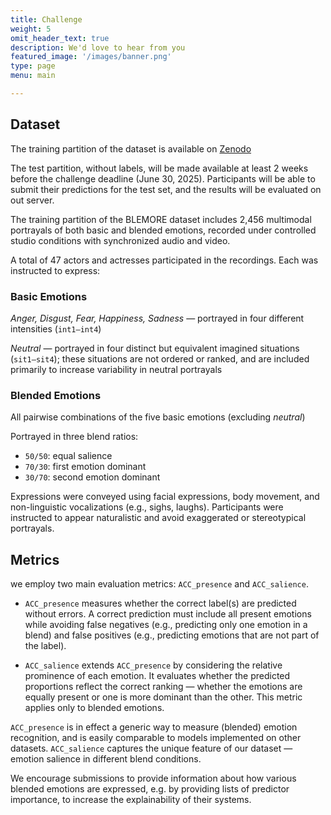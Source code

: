 ```yaml
---
title: Challenge
weight: 5
omit_header_text: true
description: We'd love to hear from you
featured_image: '/images/banner.png'
type: page
menu: main

---
```


## Dataset 

The training partition of the dataset is available on [Zenodo](https://zenodo.org/records/15096942)

The test partition, without labels, will be made available at least 2 weeks before the challenge deadline (June 30, 2025).
Participants will be able to submit their predictions for the test set, and the results will be evaluated on out server. 

The training partition of the BLEMORE dataset includes 2,456 multimodal portrayals of both basic and blended emotions, 
recorded under controlled studio conditions with synchronized audio and video.

A total of 47 actors and actresses participated in the recordings. Each was instructed to express:

### Basic Emotions

_Anger, Disgust, Fear, Happiness, Sadness_ — portrayed in four different intensities (`int1–int4`)

_Neutral_ — portrayed in four distinct but equivalent imagined situations (`sit1–sit4`); 
these situations are not ordered or ranked, and are included primarily to increase variability in neutral portrayals

### Blended Emotions

All pairwise combinations of the five basic emotions (excluding _neutral_)

Portrayed in three blend ratios:

* `50/50`: equal salience
* `70/30`: first emotion dominant
* `30/70`: second emotion dominant

Expressions were conveyed using facial expressions, body movement, and non-linguistic vocalizations (e.g., sighs, laughs). Participants were instructed to appear naturalistic and avoid exaggerated or stereotypical portrayals.


## Metrics

we employ two main evaluation metrics: `ACC_presence` and `ACC_salience`.

- `ACC_presence` measures whether the correct label(s) are predicted without errors.
  A correct prediction must include all present emotions while avoiding false negatives
  (e.g., predicting only one emotion in a blend) and false positives
  (e.g., predicting emotions that are not part of the label).

- `ACC_salience` extends `ACC_presence` by considering the relative prominence of each emotion.
  It evaluates whether the predicted proportions reflect the correct ranking — whether the emotions
  are equally present or one is more dominant than the other. This metric applies only to blended emotions.

`ACC_presence` is in effect a generic way to measure (blended) emotion recognition, and is easily
comparable to models implemented on other datasets. `ACC_salience` captures the unique feature of
our dataset — emotion salience in different blend conditions.

We encourage submissions to provide information about how various blended emotions are expressed, 
e.g. by providing lists of predictor importance, to increase the explainability of their systems.
